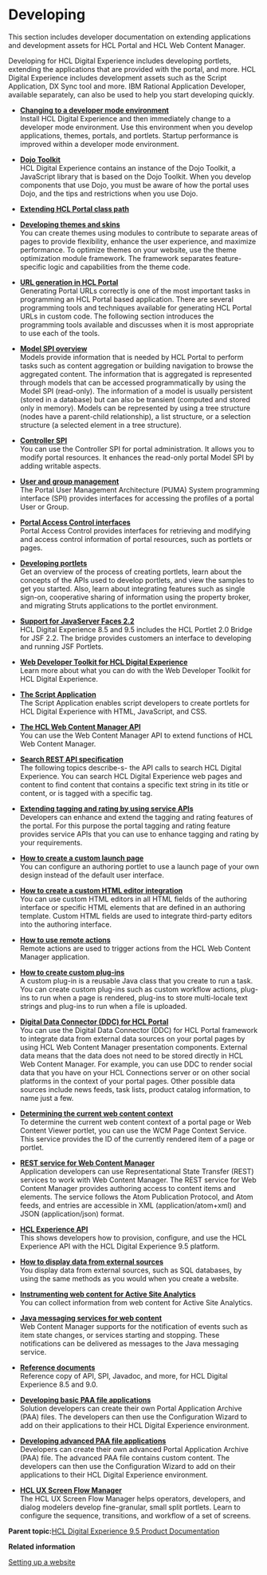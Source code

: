 # Developing

This section includes developer documentation on extending applications and development assets for HCL Portal and HCL Web Content Manager.

Developing for HCL Digital Experience includes developing portlets, extending the applications that are provided with the portal, and more. HCL Digital Experience includes development assets such as the Script Application, DX Sync tool and more. IBM Rational Application Developer, available separately, can also be used to help you start developing quickly.

-   **[Changing to a developer mode environment](../install/chg_dev_mode.md)**  
Install HCL Digital Experience and then immediately change to a developer mode environment. Use this environment when you develop applications, themes, portals, and portlets. Startup performance is improved within a developer mode environment.
-   **[Dojo Toolkit](../dev/dojo_overview.md)**  
HCL Digital Experience contains an instance of the Dojo Toolkit, a JavaScript library that is based on the Dojo Toolkit. When you develop components that use Dojo, you must be aware of how the portal uses Dojo, and the tips and restrictions when you use Dojo.
-   **[Extending HCL Portal class path](../dev/ext_wp_classpath.md)**  

-   **[Developing themes and skins](../dev-theme/themeopt_themes.md)**  
You can create themes using modules to contribute to separate areas of pages to provide flexibility, enhance the user experience, and maximize performance. To optimize themes on your website, use the theme optimization module framework. The framework separates feature-specific logic and capabilities from the theme code.
-   **[URL generation in HCL Portal](../dev/url_gen_main.md)**  
Generating Portal URLs correctly is one of the most important tasks in programming an HCL Portal based application. There are several programming tools and techniques available for generating HCL Portal URLs in custom code. The following section introduces the programming tools available and discusses when it is most appropriate to use each of the tools.
-   **[Model SPI overview](../dev/dgn_modelovw.md)**  
Models provide information that is needed by HCL Portal to perform tasks such as content aggregation or building navigation to browse the aggregated content. The information that is aggregated is represented through models that can be accessed programmatically by using the Model SPI \(read-only\). The information of a model is usually persistent \(stored in a database\) but can also be transient \(computed and stored only in memory\). Models can be represented by using a tree structure \(nodes have a parent-child relationship\), a list structure, or a selection structure \(a selected element in a tree structure\).
-   **[Controller SPI](../dev/ctrlrapic_ovu.md)**  
You can use the Controller SPI for portal administration. It allows you to modify portal resources. It enhances the read-only portal Model SPI by adding writable aspects.
-   **[User and group management](../dev/wpspuma.md)**  
The Portal User Management Architecture \(PUMA\) System programming interface \(SPI\) provides interfaces for accessing the profiles of a portal User or Group.
-   **[Portal Access Control interfaces](../dev/wppacintfce.md)**  
Portal Access Control provides interfaces for retrieving and modifying and access control information of portal resources, such as portlets or pages.
-   **[Developing portlets](../dev-portlet/wpsdev.md)**  
Get an overview of the process of creating portlets, learn about the concepts of the APIs used to develop portlets, and view the samples to get you started. Also, learn about integrating features such as single sign-on, cooperative sharing of information using the property broker, and migrating Struts applications to the portlet environment.
-   **[Support for JavaServer Faces 2.2](../dev-portlet/dx_bridge_for_jsf_onwas9x.md)**  
HCL Digital Experience 8.5 and 9.5 includes the HCL Portlet 2.0 Bridge for JSF 2.2. The bridge provides customers an interface to developing and running JSF Portlets.
-   **[Web Developer Toolkit for HCL Digital Experience](../dev/web_developer_toolkit.md)**  
Learn more about what you can do with the Web Developer Toolkit for HCL Digital Experience.
-   **[The Script Application](../script-portlet/script_portlet.md)**  
 The Script Application enables script developers to create portlets for HCL Digital Experience with HTML, JavaScript, and CSS.
-   **[The HCL Web Content Manager API](../wcm/wcm_dev_api.md)**  
You can use the Web Content Manager API to extend functions of HCL Web Content Manager.
-   **[Search REST API specification](../search-rest-api/search.md)**  
The following topics describe-s- the API calls to search HCL Digital Experience. You can search HCL Digital Experience web pages and content to find content that contains a specific text string in its title or content, or is tagged with a specific tag.
-   **[Extending tagging and rating by using service APIs](../admin-system/tag_rate_dev.md)**  
Developers can enhance and extend the tagging and rating features of the portal. For this purpose the portal tagging and rating feature provides service APIs that you can use to enhance tagging and rating by your requirements.
-   **[How to create a custom launch page](../wcm/wcm_dev_custom_ui.md)**  
You can configure an authoring portlet to use a launch page of your own design instead of the default user interface.
-   **[How to create a custom HTML editor integration](../wcm/wcm_dev_custom_html_editor.md)**  
You can use custom HTML editors in all HTML fields of the authoring interface or specific HTML elements that are defined in an authoring template. Custom HTML fields are used to integrate third-party editors into the authoring interface.
-   **[How to use remote actions](../wcm/wcm_dev_remoteactions.md)**  
Remote actions are used to trigger actions from the HCL Web Content Manager application.
-   **[How to create custom plug-ins](../wcm/wcm_dev_plugins.md)**  
A custom plug-in is a reusable Java class that you create to run a task. You can create custom plug-ins such as custom workflow actions, plug-ins to run when a page is rendered, plug-ins to store multi-locale text strings and plug-ins to run when a file is uploaded.
-   **[Digital Data Connector \(DDC\) for HCL Portal](../social/plrf_ovu.md)**  
You can use the Digital Data Connector \(DDC\) for HCL Portal framework to integrate data from external data sources on your portal pages by using HCL Web Content Manager presentation components. External data means that the data does not need to be stored directly in HCL Web Content Manager. For example, you can use DDC to render social data that you have on your HCL Connections server or on other social platforms in the context of your portal pages. Other possible data sources include news feeds, task lists, product catalog information, to name just a few.
-   **[Determining the current web content context](../wcm/wcm_dev_context.md)**  
To determine the current web content context of a portal page or Web Content Viewer portlet, you can use the WCM Page Context Service. This service provides the ID of the currently rendered item of a page or portlet.
-   **[REST service for Web Content Manager](../wcm/wcm_rest.md)**  
Application developers can use Representational State Transfer \(REST\) services to work with Web Content Manager. The REST service for Web Content Manager provides authoring access to content items and elements. The service follows the Atom Publication Protocol, and Atom feeds, and entries are accessible in XML \(application/atom+xml\) and JSON \(application/json\) format.
-   **[HCL Experience API](../open_api/openapi_overview.md)**  
This shows developers how to provision, configure, and use the HCL Experience API with the HCL Digital Experience 9.5 platform.
-   **[How to display data from external sources](../wcm/wcm_dev_displaying_data.md)**  
You display data from external sources, such as SQL databases, by using the same methods as you would when you create a website.
-   **[Instrumenting web content for Active Site Analytics](../admin-system/sa_asa4wcm.md)**  
You can collect information from web content for Active Site Analytics.
-   **[Java messaging services for web content](../wcm/wcm_jms_enable.md)**  
Web Content Manager supports for the notification of events such as item state changes, or services starting and stopping. These notifications can be delivered as messages to the Java messaging service.
-   **[Reference documents](../dev/reference_docs.md)**  
Reference copy of API, SPI, Javadoc, and more, for HCL Digital Experience 8.5 and 9.0.
-   **[Developing basic PAA file applications](../config/dev_sol_app.md)**  
Solution developers can create their own Portal Application Archive \(PAA\) files. The developers can then use the Configuration Wizard to add on their applications to their HCL Digital Experience environment.
-   **[Developing advanced PAA file applications](../config/dev_sol_app_adv.md)**  
Developers can create their own advanced Portal Application Archive \(PAA\) file. The advanced PAA file contains custom content. The developers can then use the Configuration Wizard to add on their applications to their HCL Digital Experience environment.
-   **[HCL UX Screen Flow Manager](../screenflow/screenflow_intro.md)**  
The HCL UX Screen Flow Manager helps operators, developers, and dialog modelers develop fine-granular, small split portlets. Learn to configure the sequence, transitions, and workflow of a set of screens.

**Parent topic:**[HCL Digital Experience 9.5 Product Documentation](../welcome/wp95_welcome.md)

**Related information**  


[Setting up a website](../site/site_setup.md)

